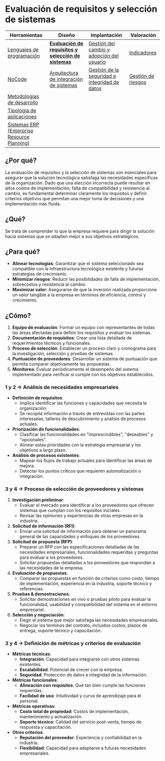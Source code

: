 # Evaluación de requisitos y selección de sistemas

|Herramientas|Diseño|Implantación|Valoración|
|-|-|-|-|
|[Lenguajes de programación](lenguajesProgramacion.md)|[**Evaluación de requisitos y selección de sistemas**](requisitos.md)|[Gestión del cambio y adopción del usuario](gestionDelCambio.md)|[Indicadores](indicadores.md)|
|[NoCode](noCode.md)|[Arquitectura de integración de sistemas](arquitectura.md)|[Gestión de la seguridad e integridad de datos](gestionSeguridad.md)|[Gestión de riesgos](riesgos.md)|
|[Metodologías de desarrollo](metodologiasDesarrollo.md)
|[Tipología de aplicaciones](tipologia.md)
|[Sistemas ERP (Enterprise Resource Planning)](erp.md)

## ¿Por qué?

La evaluación de requisitos y la selección de sistemas son esenciales para asegurar que la solución tecnológica satisfaga las necesidades específicas de la organización. Dado que una elección incorrecta puede resultar en altos costos de implementación, falta de compatibilidad y resistencia al cambio, es fundamental determinar claramente los requisitos y definir criterios objetivos que permitan una mejor toma de decisiones y una implementación más fluida.

## ¿Qué?

Se trata de comprender lo que la empresa requiere para dirigir la solución hacia sistemas que se adapten mejor a sus objetivos estratégicos.

## ¿Para qué?

- **Alinear tecnologías**: Garantizar que el sistema seleccionado sea compatible con la infraestructura tecnológica existente y futuras estrategias de crecimiento.
- **Minimizar riesgos**: Reducir las posibilidades de falla de implementación, sobrecostos y resistencia al cambio.
- **Maximizar valor**: Asegurarse de que la inversión realizada proporcione un valor tangible a la empresa en términos de eficiencia, control y crecimiento.

## ¿Cómo?

1. **Equipo de evaluación**: Formar un equipo con representantes de todas las áreas afectadas para definir los requisitos y evaluar los sistemas.
2. **Documentación de requisitos**: Crear una lista detallada de requerimientos técnicos y funcionales.
3. **Proceso de selección**: Establecer un proceso claro y cronograma para la investigación, selección y pruebas de sistemas.
4. **Puntuación de proveedores**: Desarrollar un sistema de puntuación que permita comparar objetivamente las propuestas.
5. **Monitoreo**: Evaluar periódicamente el desempeño del sistema implementado para verificar si cumple con los objetivos establecidos.

### 1 y 2 -> Análisis de necesidades empresariales

- **Definición de requisitos**:  
  - Implica identificar las funciones y capacidades que necesita la organización.
  - Se recopila información a través de entrevistas con las partes interesadas, talleres de descubrimiento y análisis de procesos actuales.
- **Priorización de funcionalidades**:  
  - Clasificar las funcionalidades en "imprescindibles", "deseables" y "opcionales".
  - Alinear estas prioridades con la estrategia empresarial y los objetivos a largo plazo.
- **Análisis de procesos existentes**:  
  - Mapear los flujos de trabajo actuales para identificar las áreas de mejora.
  - Detectar los puntos críticos que requieren automatización o integración.

### 3 y 4 -> Proceso de selección de proveedores y sistemas

1. **Investigación preliminar**:  
   - Evaluar el mercado para identificar a los proveedores que ofrecen sistemas que cumplan con los requisitos iniciales.
   - Revisar las opiniones y experiencias de otras empresas en la industria.
2. **Solicitud de información (RFI)**:  
   - Enviar una solicitud de información para obtener un panorama general de las capacidades y enfoques de los proveedores.
3. **Solicitud de propuesta (RFP)**:  
   - Preparar un RFP con las especificaciones detalladas de las necesidades empresariales, funcionalidades requeridas y preguntas para evaluar a los proveedores.
   - Solicitar propuestas detalladas a los proveedores que respondan a las necesidades de la empresa.
4. **Evaluación de propuestas**:  
   - Comparar las propuestas en función de criterios como costo, tiempo de implementación, experiencia en la industria, soporte técnico y referencias.
5. **Pruebas & demostraciones**:  
   - Solicitar demostraciones en vivo o pruebas piloto para evaluar la funcionalidad, usabilidad y compatibilidad del sistema en el entorno empresarial.
6. **Selección y negociación**:  
   - Elegir el sistema que mejor satisfaga las necesidades empresariales.
   - Negociar los términos del contrato, incluidos costos, plazos de entrega, soporte técnico y capacitación.

### 3 y 4 -> Definición de métricas y criterios de evaluación

- **Métricas técnicas**:
  - **Integración**: Capacidad para integrarse con otros sistemas existentes.
  - **Escalabilidad**: Potencial de crecer con la empresa.
  - **Seguridad**: Protección de datos e integridad de la información.
- **Métricas funcionales**:
  - **Alineación con requisitos**: Qué tan bien cumple las funciones requeridas.
  - **Facilidad de uso**: Intuitividad y curva de aprendizaje para el personal.
- **Métricas operativas**:
  - **Costo total de propiedad**: Costos de implementación, mantenimiento y actualización.
  - **Soporte técnico**: Calidad del servicio post-venta, tiempo de respuesta y capacitación.
- **Otros criterios**:
  - **Reputación del proveedor**: Experiencia y confiabilidad en la industria.
  - **Flexibilidad**: Capacidad para adaptarse a futuras necesidades empresariales.